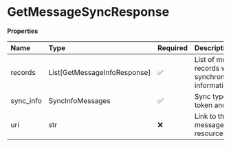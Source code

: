 # GetMessageSyncResponse

**Properties**

| Name      | Type                         | Required | Description                                              |
| :-------- | :--------------------------- | :------- | :------------------------------------------------------- |
| records   | List[GetMessageInfoResponse] | ✅       | List of message records with synchronization information |
| sync_info | SyncInfoMessages             | ✅       | Sync type, token and time                                |
| uri       | str                          | ❌       | Link to the message sync resource                        |

<!-- This file was generated by liblab | https://liblab.com/ -->
